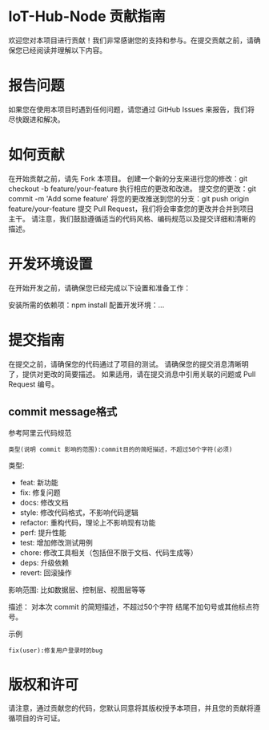 # IoT-Hub-Node  贡献指南
欢迎您对本项目进行贡献！我们非常感谢您的支持和参与。在提交贡献之前，请确保您已经阅读并理解以下内容。

# 报告问题
如果您在使用本项目时遇到任何问题，请您通过 GitHub Issues 来报告，我们将尽快跟进和解决。

# 如何贡献
在开始贡献之前，请先 Fork 本项目。
创建一个新的分支来进行您的修改：git checkout -b feature/your-feature
执行相应的更改和改进。
提交您的更改：git commit -m 'Add some feature'
将您的更改推送到您的分支：git push origin feature/your-feature
提交 Pull Request，我们将会审查您的更改并合并到项目主干。
请注意，我们鼓励遵循适当的代码风格、编码规范以及提交详细和清晰的描述。

# 开发环境设置
在开始开发之前，请确保您已经完成以下设置和准备工作：

安装所需的依赖项：npm install
配置开发环境：...

# 提交指南
在提交之前，请确保您的代码通过了项目的测试。
请确保您的提交消息清晰明了，提供对更改的简要描述。
如果适用，请在提交消息中引用关联的问题或 Pull Request 编号。


## commit message格式
参考阿里云代码规范
```
类型(说明 commit 影响的范围):commit目的的简短描述，不超过50个字符(必须)
```
类型:

- feat: 新功能
- fix: 修复问题
- docs: 修改文档
- style: 修改代码格式，不影响代码逻辑
- refactor: 重构代码，理论上不影响现有功能
- perf: 提升性能
- test: 增加修改测试用例
- chore: 修改工具相关（包括但不限于文档、代码生成等）
- deps: 升级依赖
- revert: 回滚操作

影响范围:
比如数据层、控制层、视图层等等

描述：
对本次 commit 的简短描述，不超过50个字符
结尾不加句号或其他标点符号。


示例
```
fix(user):修复用户登录时的bug
```

# 版权和许可
请注意，通过贡献您的代码，您默认同意将其版权授予本项目，并且您的贡献将遵循项目的许可证。